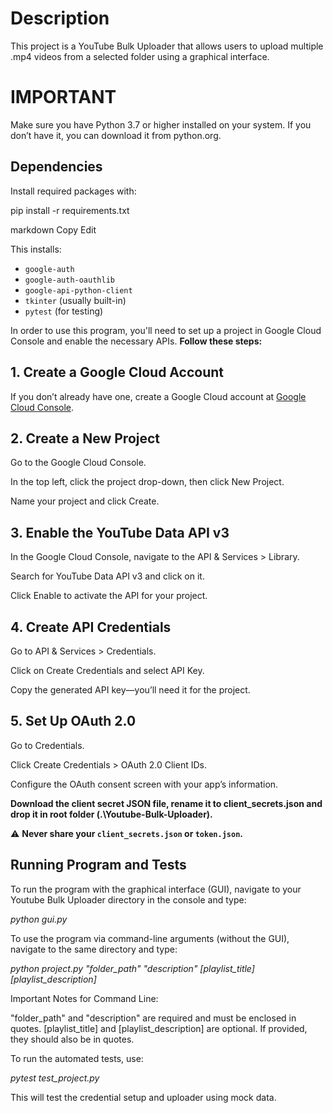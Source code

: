 # Description

This project is a YouTube Bulk Uploader that allows users to upload multiple .mp4 videos from a selected folder using a graphical interface.

# IMPORTANT

Make sure you have Python 3.7 or higher installed on your system. If you don’t have it, you can download it from python.org.

## Dependencies

Install required packages with:

pip install -r requirements.txt

markdown
Copy
Edit

This installs:

- `google-auth`
- `google-auth-oauthlib`
- `google-api-python-client`
- `tkinter` (usually built-in)
- `pytest` (for testing)

In order to use this program, you'll need to set up a project in Google Cloud Console and enable the necessary APIs. **Follow these steps:**

## 1. Create a Google Cloud Account

If you don’t already have one, create a Google Cloud account at [Google Cloud Console](https://console.cloud.google.com/).

## 2. Create a New Project

Go to the Google Cloud Console.

In the top left, click the project drop-down, then click New Project.

Name your project and click Create.

## 3. Enable the YouTube Data API v3

In the Google Cloud Console, navigate to the API & Services > Library.

Search for YouTube Data API v3 and click on it.

Click Enable to activate the API for your project.

## 4. Create API Credentials

Go to API & Services > Credentials.

Click on Create Credentials and select API Key.

Copy the generated API key—you’ll need it for the project.

## 5. Set Up OAuth 2.0

Go to Credentials.

Click Create Credentials > OAuth 2.0 Client IDs.

Configure the OAuth consent screen with your app’s information.

**Download the client secret JSON file, rename it to client_secrets.json and drop it in root folder (.\Youtube-Bulk-Uploader).**

⚠️ **Never share your `client_secrets.json` or `token.json`.**

## Running Program and Tests

To run the program with the graphical interface (GUI), navigate to your Youtube Bulk Uploader directory in the console and type:

_python gui.py_

To use the program via command-line arguments (without the GUI), navigate to the same directory and type:

_python project.py "folder_path" "description" [playlist_title] [playlist_description]_

Important Notes for Command Line:

"folder_path" and "description" are required and must be enclosed in quotes.
[playlist_title] and [playlist_description] are optional. If provided, they should also be in quotes.

To run the automated tests, use:

_pytest test_project.py_

This will test the credential setup and uploader using mock data.
